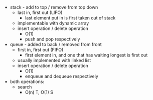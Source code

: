 - stack - add to top / remove from top down
  - last in, first out (LIFO)
    - last element put in is first taken out of stack
  - implementable with dynamic array
  - insert operation / delete operation
    - O(1)
    - push and pop respectively
- queue - added to back / removed from front
  - first in, first out (FIFO)
    - first element in, and one that has waiting longest is first out
  - usually implemented with linked list
  - insert operation / delete operation
    - O(1)
    - enqueue and dequeue respectively
- both operations:
  - search
    - O(n) T, O(1) S
